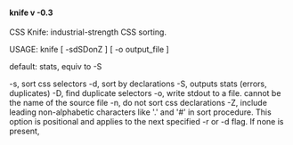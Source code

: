 #### knife v -0.3

CSS Knife: industrial-strength CSS sorting.

USAGE: knife [ -sdSDonZ ] <FILENAME> [ -o output_file ] 

default: stats, equiv to -S

-s, sort css selectors
-d, sort by declarations
-S, outputs stats (errors, duplicates)
-D, find duplicate selectors
-o, write stdout to a file. cannot be the name of the source file
-n, do not sort css declarations
-Z, include leading non-alphabetic characters like '.' and '#' in sort procedure.  This option is positional and applies to the next specified -r or -d flag.  If none is present, 
